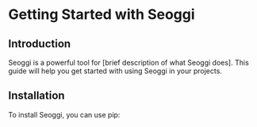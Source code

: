 # Getting Started with Seoggi

## Introduction

Seoggi is a powerful tool for [brief description of what Seoggi does]. This guide will help you get started with using Seoggi in your projects.

## Installation

To install Seoggi, you can use pip:
